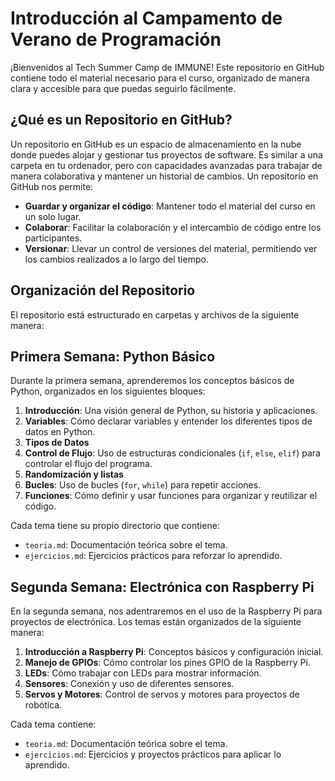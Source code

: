 # Introducción al Campamento de Verano de Programación

¡Bienvenidos al Tech Summer Camp de IMMUNE! Este repositorio en GitHub contiene todo el material necesario para el curso, organizado de manera clara y accesible para que puedas seguirlo fácilmente.

## ¿Qué es un Repositorio en GitHub?

Un repositorio en GitHub es un espacio de almacenamiento en la nube donde puedes alojar y gestionar tus proyectos de software. Es similar a una carpeta en tu ordenador, pero con capacidades avanzadas para trabajar de manera colaborativa y mantener un historial de cambios. Un repositorio en GitHub nos permite:

- **Guardar y organizar el código**: Mantener todo el material del curso en un solo lugar.
- **Colaborar**: Facilitar la colaboración y el intercambio de código entre los participantes.
- **Versionar**: Llevar un control de versiones del material, permitiendo ver los cambios realizados a lo largo del tiempo.

## Organización del Repositorio

El repositorio está estructurado en carpetas y archivos de la siguiente manera:

## Primera Semana: Python Básico

Durante la primera semana, aprenderemos los conceptos básicos de Python, organizados en los siguientes bloques:

1. **Introducción**: Una visión general de Python, su historia y aplicaciones.
2. **Variables**: Cómo declarar variables y entender los diferentes tipos de datos en Python.
3. **Tipos de Datos**
4. **Control de Flujo**: Uso de estructuras condicionales (`if`, `else`, `elif`) para controlar el flujo del programa.
5. **Randomización y listas**
6. **Bucles**: Uso de bucles (`for`, `while`) para repetir acciones.
7. **Funciones**: Cómo definir y usar funciones para organizar y reutilizar el código.

Cada tema tiene su propio directorio que contiene:

- `teoria.md`: Documentación teórica sobre el tema.
- `ejercicios.md`: Ejercicios prácticos para reforzar lo aprendido.

## Segunda Semana: Electrónica con Raspberry Pi

En la segunda semana, nos adentraremos en el uso de la Raspberry Pi para proyectos de electrónica. Los temas están organizados de la siguiente manera:

1. **Introducción a Raspberry Pi**: Conceptos básicos y configuración inicial.
2. **Manejo de GPIOs**: Cómo controlar los pines GPIO de la Raspberry Pi.
3. **LEDs**: Cómo trabajar con LEDs para mostrar información.
4. **Sensores**: Conexión y uso de diferentes sensores.
5. **Servos y Motores**: Control de servos y motores para proyectos de robótica.

Cada tema contiene:

- `teoria.md`: Documentación teórica sobre el tema.
- `ejercicios.md`: Ejercicios y proyectos prácticos para aplicar lo aprendido.


